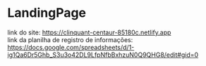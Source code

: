 # LandingPage

link do site: https://clinquant-centaur-85180c.netlify.app <br>
link da planilha de registro de informações: https://docs.google.com/spreadsheets/d/1-ig1Qa6Dr5Ghb_S3u3o42DL9LfpNfbBxhzuN0Q9QHG8/edit#gid=0
